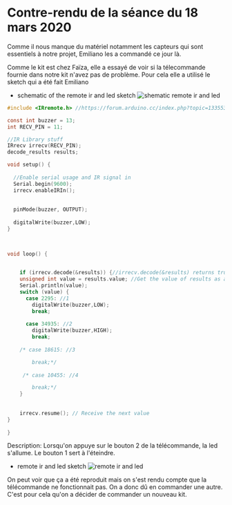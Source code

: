 # Contre-rendu de la séance du 18 mars 2020

Comme il nous manque du matériel notamment les capteurs qui sont essentiels à notre projet, Emiliano les a commandé ce jour là.

Comme le kit est chez Faïza, elle a essayé de voir si la télecommande fournie dans notre kit n'avez pas de problème. Pour cela elle a utilisé le sketch qui a été fait Emiliano

- schematic of the remote ir and led sketch
![shematic remote ir and led](https://github.com/institut-galilee/2020-potential-eureka/blob/master/projet/séance18-03/schematic_remote_ir_et_led.png)

```C
#include <IRremote.h> //https://forum.arduino.cc/index.php?topic=133553.0

const int buzzer = 13;
int RECV_PIN = 11;

//IR Library stuff
IRrecv irrecv(RECV_PIN);
decode_results results;

void setup() {
  
  //Enable serial usage and IR signal in
  Serial.begin(9600);
  irrecv.enableIRIn(); 
  
  
  pinMode(buzzer, OUTPUT); 
 
  digitalWrite(buzzer,LOW);
}

    

void loop() {

    
  	if (irrecv.decode(&results)) {//irrecv.decode(&results) returns true if anything is recieved, and stores info in varible results
    unsigned int value = results.value; //Get the value of results as an unsigned int, so we can use switch case
    Serial.println(value);
    switch (value) {
      case 2295: //1
      	digitalWrite(buzzer,LOW);
      	break;
      
      case 34935: //2
      	digitalWrite(buzzer,HIGH);
      	break;
      
    /* case 18615: //3

      	break;*/
      
     /* case 10455: //4

     	break;*/
    }
    
    
    irrecv.resume(); // Receive the next value
}
  
}
```

Description:
Lorsqu'on appuye sur le bouton 2 de la télécommande, la led s'allume. Le bouton 1 sert à l'éteindre.

- remote ir and led sketch
![remote ir and led](https://github.com/institut-galilee/2020-potential-eureka/blob/master/projet/s%C3%A9ance18-03/remote_ir_and_led.jpg)


On peut voir que ça a été reproduit mais on s'est rendu compte que la télécommande ne fonctionnait pas. On a donc dû en commander une autre. C'est pour cela qu'on a décider de commander un nouveau kit.
